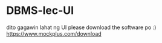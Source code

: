 # DBMS-lec-UI
dito gagawin lahat ng UI
please download the software po :)
https://www.mockplus.com/download
